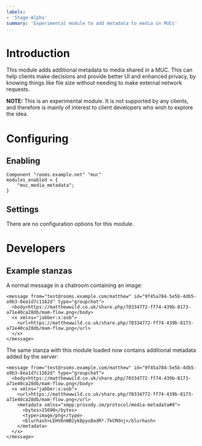 ```yaml
---
labels:
- 'Stage-Alpha'
summary: 'Experimental module to add metadata to media in MUCs'
...
```


# Introduction

This module adds additional metadata to media shared in a MUC. This can help clients
make decisions and provide better UI and enhanced privacy, by knowing things like file
size without needing to make external network requests.

**NOTE:** This is an experimental module. It is not supported by any
clients, and therefore is mainly of interest to client developers who
wish to explore the idea.

# Configuring

## Enabling

``` {.lua}
Component "rooms.example.net" "muc"
modules_enabled = {
    "muc_media_metadata";
}
```

## Settings

There are no configuration options for this module.

# Developers

## Example stanzas

A normal message in a chatroom containing an image:

```
<message from="test@rooms.example.com/matthew" id="9f45a784-5e5b-4db5-a9b3-8ea1d7c1162d" type="groupchat">
  <body>https://matthewwild.co.uk/share.php/70334772-ff74-439b-8173-a71e40ca28db/mam-flow.png</body>
  <x xmlns="jabber:x:oob">
    <url>https://matthewwild.co.uk/share.php/70334772-ff74-439b-8173-a71e40ca28db/mam-flow.png</url>
  </x>
</message>
```

The same stanza with this module loaded now contains additional metadata added by the server:

```
<message from="test@rooms.example.com/matthew" id="9f45a784-5e5b-4db5-a9b3-8ea1d7c1162d" type="groupchat">
  <body>https://matthewwild.co.uk/share.php/70334772-ff74-439b-8173-a71e40ca28db/mam-flow.png</body>
  <x xmlns="jabber:x:oob">
    <url>https://matthewwild.co.uk/share.php/70334772-ff74-439b-8173-a71e40ca28db/mam-flow.png</url>
    <metadata xmlns="xmpp:prosody.im/protocol/media-metadata#0">
      <bytes>15690</bytes>
      <type>image/png</type>
      <blurhash>LEHV6nWB2yk8pyo0adR*.7kCMdnj</blurhash>
    </metadata>
  </x>
</message>
```
